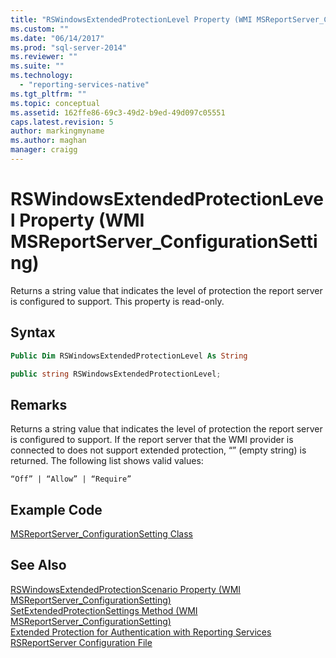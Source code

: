 ```yaml
---
title: "RSWindowsExtendedProtectionLevel Property (WMI MSReportServer_ConfigurationSetting) | Microsoft Docs"
ms.custom: ""
ms.date: "06/14/2017"
ms.prod: "sql-server-2014"
ms.reviewer: ""
ms.suite: ""
ms.technology: 
  - "reporting-services-native"
ms.tgt_pltfrm: ""
ms.topic: conceptual
ms.assetid: 162ffe86-69c3-49d2-b9ed-49d097c05551
caps.latest.revision: 5
author: markingmyname
ms.author: maghan
manager: craigg
---
```

# RSWindowsExtendedProtectionLevel Property (WMI MSReportServer_ConfigurationSetting)
  Returns a string value that indicates the level of protection the report server is configured to support. This property is read-only.  
  
## Syntax  
  
```vb  
Public Dim RSWindowsExtendedProtectionLevel As String  
```  
  
```csharp  
public string RSWindowsExtendedProtectionLevel;  
```  
  
## Remarks  
 Returns a string value that indicates the level of protection the report server is configured to support. If the report server that the WMI provider is connected to does not support extended protection, “” (empty string) is returned. The following list shows valid values:  
  
 `“Off” | “Allow” | “Require”`  
  
## Example Code  
 [MSReportServer_ConfigurationSetting Class](msreportserver-configurationsetting-class.md)  
  
## See Also  
 [RSWindowsExtendedProtectionScenario Property &#40;WMI MSReportServer_ConfigurationSetting&#41;](rswindowsextendedprotectionscenario-property.md)   
 [SetExtendedProtectionSettings Method &#40;WMI MSReportServer_ConfigurationSetting&#41;](configurationsetting-method-setextendedprotectionsettings.md)   
 [Extended Protection for Authentication with Reporting Services](../security/extended-protection-for-authentication-with-reporting-services.md)   
 [RSReportServer Configuration File](../report-server/rsreportserver-config-configuration-file.md)  
  
  
